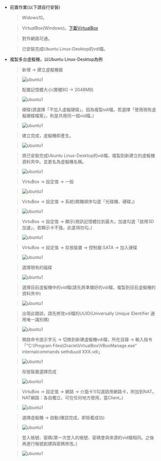 *   前置作業(以下請自行安裝)
    > Widows10。
    
    > VirtualBox(Windows)。[下載VirtualBox](https://www.virtualbox.org/wiki/Downloads)
    
    > 對外網路可通。
    
    > 已安裝完成Ubuntu Linux-Desktop的vdi檔。
    
*   複製多台虛擬機，以Ubuntu Linux-Desktop為例

    > 新增 → 建立虛擬機器
    
    > ![ubuntu1](../../master/virtualbox/images/cpvm1.PNG)
    
    > 配置記憶體大小(實體8G → 2048MB)
    
    > ![ubuntu1](../../master/virtualbox/images/cpvm2.PNG)
    
    > 硬碟(請選擇「不加入虛擬硬碟」，因為複製vdi檔。若選擇「使用現有虛擬硬碟檔案」，則是共用同一個vid檔。)
    
    > ![ubuntu1](../../master/virtualbox/images/cpvm3.PNG)
    
     > 建立完成，虛擬機即產生。
    
    > ![ubuntu1](../../master/virtualbox/images/cpvm4.PNG)
    
    > 將已安裝完成Ubuntu Linux-Desktop的vdi檔，複製到新建立的虛擬機資料夾中。並更名為虛擬機名稱。
    
    > ![ubuntu1](../../master/virtualbox/images/cpvm5.PNG)
    
     > VirtuBox → 設定值 → 一般
     
     > ![ubuntu1](../../master/virtualbox/images/cpvm6.PNG)
     
     > VirtuBox → 設定值 → 系統(開機順序勾選「光碟機、硬碟」)
     
     > ![ubuntu1](../../master/virtualbox/images/cpvm7.PNG)
     
     > VirtuBox → 設定值 → 顯示(視訊記憶體拉到最大。加速勾選「啟用3D加速」，若顯示卡不強，此選項勿勾。)
     
     > ![ubuntu1](../../master/virtualbox/images/cpvm8.PNG)
     
     > VirtuBox → 設定值 → 存放裝置 → 控制器:SATA → 加入硬碟
     
     > ![ubuntu1](../../master/virtualbox/images/cpvm9.PNG)
     
     > 選擇現有的磁碟
     
     > ![ubuntu1](../../master/virtualbox/images/cpvm10.PNG)
     
     > 選擇目前虛擬機中的vid檔(請先將準備好的vdi檔，複製到目前虛擬機的資料夾中)
     
     > ![ubuntu1](../../master/virtualbox/images/cpvm11.PNG)
     
     > 出現此錯誤，請先修改vdi檔的UUID(Universally Unique IDentifier 通用唯一識別碼) 
     
     > ![ubuntu1](../../master/virtualbox/images/cpvm12.PNG)
     
     > 開啟命令提示字元 → 切換到新建虛擬機vdi檔，所在目錄 → 輸入指令「"C:\Program Files\Oracle\VirtualBox\VBoxManage.exe" internalcommands sethduuid XXX.vdi」 
     
     > ![ubuntu1](../../master/virtualbox/images/cpvm13.PNG)
     
     > 存放裝置選擇完成
     
     > ![ubuntu1](../../master/virtualbox/images/cpvm14.PNG)
     
     > VirtuBox → 設定值 → 網路 → 介面卡1(勾選啟用網路卡，附加到NAT。NAT網路：各自獨立，可在任何地方使用，當Client。)
     
     > ![ubuntu1](../../master/virtualbox/images/cpvm15.PNG)
     
     > 選擇虛擬機 → 啟動(確認完成，即掛載成功)
     
     > ![ubuntu1](../../master/virtualbox/images/cpvm16.PNG)
     
     > 登入帳號、密碼(第一次登入的帳號、密碼會與來源的vid檔相同。之後再進行帳號創建與密碼修改。)
     
     > ![ubuntu1](../../master/virtualbox/images/cpvm17.PNG)
